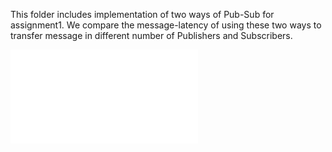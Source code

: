This folder includes implementation of two ways of Pub-Sub for assignment1. We compare the message-latency of using these two ways to transfer message in different number of Publishers and Subscribers.


![](./compare.pdf)
